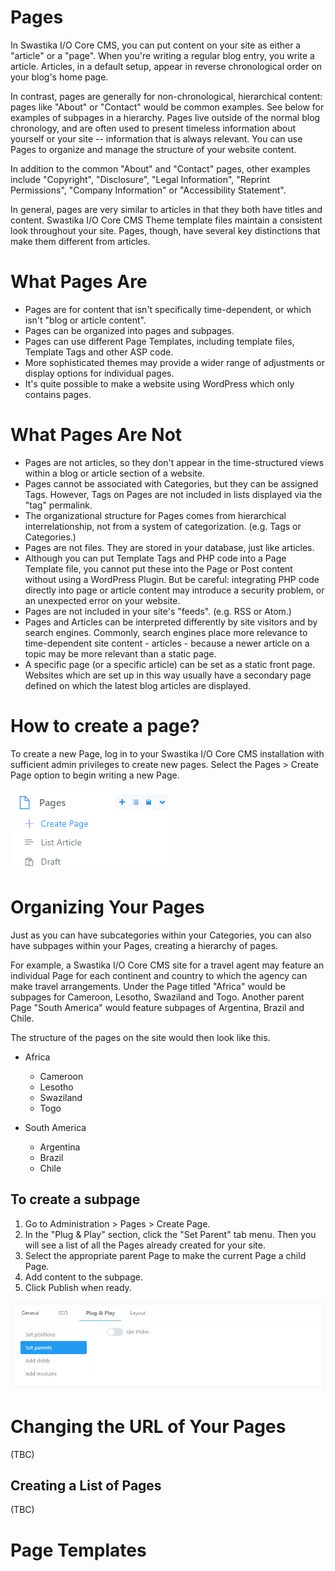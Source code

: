 # Pages

In Swastika I/O Core CMS, you can put content on your site as either a "article" or a "page". When you're writing a regular blog entry, you write a article. Articles, in a default setup, appear in reverse chronological order on your blog's home page.

In contrast, pages are generally for non-chronological, hierarchical content: pages like "About" or "Contact" would be common examples. See below for examples of subpages in a hierarchy. Pages live outside of the normal blog chronology, and are often used to present timeless information about yourself or your site -- information that is always relevant. You can use Pages to organize and manage the structure of your website content.

In addition to the common "About" and "Contact" pages, other examples include "Copyright", "Disclosure", "Legal Information", "Reprint Permissions", "Company Information" or "Accessibility Statement".

In general, pages are very similar to articles in that they both have titles and content. Swastika I/O Core CMS Theme template files maintain a consistent look throughout your site. Pages, though, have several key distinctions that make them different from articles.

# What Pages Are

- Pages are for content that isn't specifically time-dependent, or which isn't "blog or article content".
- Pages can be organized into pages and subpages.
- Pages can use different Page Templates, including template files, Template Tags and other ASP code.
- More sophisticated themes may provide a wider range of adjustments or display options for individual pages.
- It's quite possible to make a website using WordPress which only contains pages.

# What Pages Are Not
- Pages are not articles, so they don't appear in the time-structured views within a blog or article section of a website.
- Pages cannot be associated with Categories, but they can be assigned Tags. However, Tags on Pages are not included in lists displayed via the "tag" permalink.
- The organizational structure for Pages comes from hierarchical interrelationship, not from a system of categorization. (e.g. Tags or Categories.)
- Pages are not files. They are stored in your database, just like articles.
- Although you can put Template Tags and PHP code into a Page Template file, you cannot put these into the Page or Post content without using a WordPress Plugin. But be careful: integrating PHP code directly into page or article content may introduce a security problem, or an unexpected error on your website.
- Pages are not included in your site's "feeds". (e.g. RSS or Atom.)
- Pages and Articles can be interpreted differently by site visitors and by search engines. Commonly, search engines place more relevance to time-dependent site content - articles - because a newer article on a topic may be more relevant than a static page.
- A specific page (or a specific article) can be set as a static front page. Websites which are set up in this way usually have a secondary page defined on which the latest blog articles are displayed.

# How to create a page?

To create a new Page, log in to your Swastika I/O Core CMS installation with sufficient admin privileges to create new pages. Select the Pages > Create Page option to begin writing a new Page.

 ![Pages > Create Page](_images/page/create-page.png)

# Organizing Your Pages

Just as you can have subcategories within your Categories, you can also have subpages within your Pages, creating a hierarchy of pages.

For example, a Swastika I/O Core CMS site for a travel agent may feature an individual Page for each continent and country to which the agency can make travel arrangements. Under the Page titled "Africa" would be subpages for Cameroon, Lesotho, Swaziland and Togo. Another parent Page "South America" would feature subpages of Argentina, Brazil and Chile.

The structure of the pages on the site would then look like this.

- Africa
  - Cameroon
  - Lesotho
  - Swaziland
  - Togo

- South America
  - Argentina
  - Brazil
  - Chile

## To create a subpage

1. Go to Administration > Pages > Create Page.
2. In the "Plug & Play" section, click the "Set Parent" tab menu. Then you will see a list of all the Pages already created for your site.
3. Select the appropriate parent Page to make the current Page a child Page.
5. Add content to the subpage.
6. Click Publish when ready.

![To create a subpage](_images/page/set-parent-pages.png)

# Changing the URL of Your Pages

(TBC)

## Creating a List of Pages

(TBC)

# Page Templates